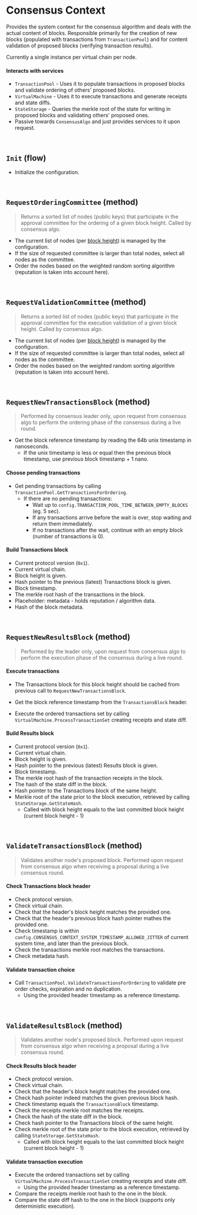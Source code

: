 # Consensus Context

Provides the system context for the consensus algorithm and deals with the actual content of blocks. Responsible primarily for the creation of new blocks (populated with transactions from `TransactionPool`) and for content validation of proposed blocks (verifying transaction results).

Currently a single instance per virtual chain per node.

#### Interacts with services

* `TransactionPool` - Uses it to populate transactions in proposed blocks and validate ordering of others' proposed blocks.
* `VirtualMachine` - Uses it to execute transactions and generate receipts and state diffs.
* `StateStorage` - Queries the merkle root of the state for writing in proposed blocks and validating others' proposed ones.
* Passive towards `ConsensusAlgo` and just provides services to it upon request.

&nbsp;
## `Init` (flow)

* Initialize the configuration.

&nbsp;
## `RequestOrderingCommittee` (method)

> Returns a sorted list of nodes (public keys) that participate in the approval committee for the ordering of a given block height. Called by consensus algo.

* The current list of nodes (per [block height](../../terminology.md)) is managed by the configuration.
* If the size of requested committee is larger than total nodes, select all nodes as the committee.
* Order the nodes based on the weighted random sorting algorithm (reputation is taken into account here).

&nbsp;
## `RequestValidationCommittee` (method)

> Returns a sorted list of nodes (public keys) that participate in the approval committee for the execution validation of a given block height. Called by consensus algo.

* The current list of nodes (per [block height](../../terminology.md)) is managed by the configuration.
* If the size of requested committee is larger than total nodes, select all nodes as the committee.
* Order the nodes based on the weighted random sorting algorithm (reputation is taken into account here).

&nbsp;
## `RequestNewTransactionsBlock` (method)

> Performed by consensus leader only, upon request from consensus algo to perform the ordering phase of the consensus during a live round.

* Get the block reference timestamp by reading the 64b unix timestamp in nanoseconds.  
  * If the unix timestamp is less or equal then the previous block timestamp, use previous block timestamp + 1 nano.

#### Choose pending transactions
* Get pending transactions by calling `TransactionPool.GetTransactionsForOrdering`.
  * If there are no pending transactions:
    * Wait up to `config.TRANSACTION_POOL_TIME_BETWEEN_EMPTY_BLOCKS` (eg. 5 sec).
    * If any transactions arrive before the wait is over, stop waiting and return them immediately.
    * If no transactions after the wait, continue with an empty block (number of transactions is 0).

#### Build Transactions block
* Current protocol version (`0x1`).
* Current virtual chain.
* Block height is given.
* Hash pointer to the previous (latest) Transactions block is given.
* Block timestamp.
* The merkle root hash of the transactions in the block.
* Placeholder: metadata - holds reputation / algorithm data.
* Hash of the block metadata.

<!--
#### Prepare for Results block
* Cache the Transactions block for execution (Results block).
* Optimization: Warm up by running the logic in `RequestNewResultsBlock` right now.
-->

&nbsp;
## `RequestNewResultsBlock` (method)

> Performed by the leader only, upon request from consensus algo to perform the execution phase of the consensus during a live round.

#### Execute transactions
* The Transactions block for this block height should be cached from previous call to `RequestNewTransactionsBlock`.
* Get the block reference timestamp from the `TransactionsBlock` header.
  
* Execute the ordered transactions set by calling `VirtualMachine.ProcessTransactionSet` creating receipts and state diff.

#### Build Results block
* Current protocol version (`0x1`).
* Current virtual chain.
* Block height is given.
* Hash pointer to the previous (latest) Results block is given.
* Block timestamp.
* The merkle root hash of the transaction receipts in the block.
* The hash of the state diff in the block.
* Hash pointer to the Transactions block of the same height.
* Merkle root of the state prior to the block execution, retrieved by calling `StateStorage.GetStateHash`.
  * Called with block height equals to the last committed block height (current block height - 1)

&nbsp;
## `ValidateTransactionsBlock` (method)

> Validates another node's proposed block. Performed upon request from consensus algo when receiving a proposal during a live consensus round.

#### Check Transactions block header
* Check protocol version.
* Check virtual chain.
* Check that the header's block height matches the provided one.  
* Check that the header's previous block hash pointer mathes the provided one.
* Check timestamp is within `config.CONSENSUS_CONTEXT_SYSTEM_TIMESTAMP_ALLOWED_JITTER` of current system time, and later than the previous block.
* Check the transactions merkle root matches the transactions.
* Check metadata hash.

#### Validate transaction choice
* Call `TransactionPool.ValidateTransactionsForOrdering` to validate pre order checks, expiration and no duplication.
  * Using the provided header timestamp as a reference timestamp.

&nbsp;
## `ValidateResultsBlock` (method)

> Validates another node's proposed block. Performed upon request from consensus algo when receiving a proposal during a live consensus round.

#### Check Results block header
* Check protocol version.
* Check virtual chain.
* Check that the header's block height matches the provided one.  
* Check hash pointer indeed matches the given previous block hash.
* Check timestamp equals the `TransactionsBlock` timestamp.
* Check the receipts merkle root matches the receipts.
* Check the hash of the state diff in the block.
* Check hash pointer to the Transactions block of the same height.
* Check merkle root of the state prior to the block execution, retrieved by calling `StateStorage.GetStateHash`.
  * Called with block height equals to the last committed block height (current block height - 1)

#### Validate transaction execution
* Execute the ordered transactions set by calling `VirtualMachine.ProcessTransactionSet` creating receipts and state diff.
  * Using the provided header timestamp as a reference timestamp.
* Compare the receipts merkle root hash to the one in the block.
* Compare the state diff hash to the one in the block (supports only deterministic execution).


<!--
TODO: oded, add the diagrams again

![alt text][consensus_core_interfaces] <br/><br/>

[consensus_core_interfaces]: consensus_core_interfaces.png "Consensus - Core Interfaces"
-->
